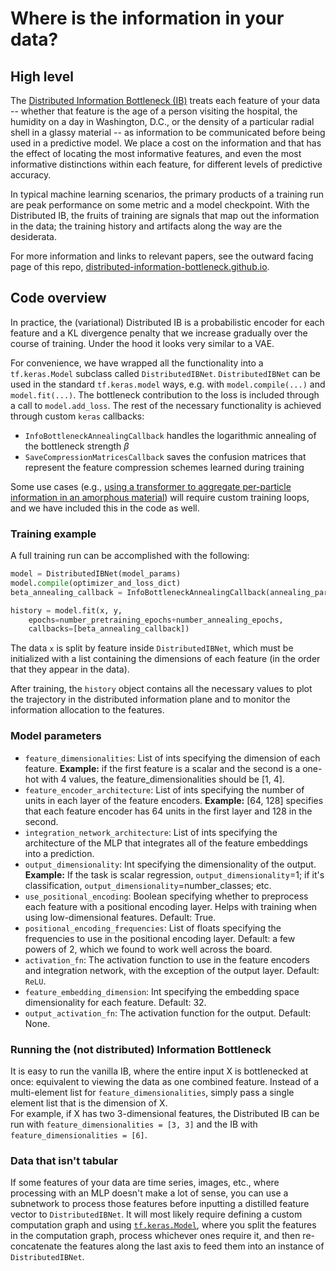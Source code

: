 # Where is the information in your data?

## High level
The [Distributed Information Bottleneck (IB)](https://distributed-information-bottleneck.github.io) treats each feature of your data -- whether that feature is the age of a person visiting the hospital, the humidity on a day in Washington, D.C., or the density of a particular radial shell in a glassy material -- as information to be communicated before being used in a predictive model.  We place a cost on the information and that has the effect of locating the most informative features, and even the most informative distinctions within each feature, for different levels of predictive accuracy.

In typical machine learning scenarios, the primary products of a training run are peak performance on some metric and a model checkpoint. With the Distributed IB, the fruits of training are signals that map out the information in the data; the training history and artifacts along the way are the desiderata.

For more information and links to relevant papers, see the outward facing page of this repo, [distributed-information-bottleneck.github.io](https://distributed-information-bottleneck.github.io).

## Code overview
In practice, the (variational) Distributed IB is a probabilistic encoder for each feature and a KL divergence penalty that we increase gradually over the course of training.
Under the hood it looks very similar to a VAE.

For convenience, we have wrapped all the functionality into a `tf.keras.Model` subclass called `DistributedIBNet`. 
`DistributedIBNet` can be used in the standard `tf.keras.model` ways, e.g. with `model.compile(...)` and `model.fit(...)`. 
The bottleneck contribution to the loss is included through a call to `model.add_loss`.
The rest of the necessary functionality is achieved through custom `keras` callbacks:
- `InfoBottleneckAnnealingCallback` handles the logarithmic annealing of the bottleneck strength $\beta$
- `SaveCompressionMatricesCallback` saves the confusion matrices that represent the feature compression schemes learned during training

Some use cases (e.g., [using a transformer to aggregate per-particle information in an amorphous material](https://arxiv.org/abs/2307.04755)) will require custom training loops, and we have included this in the code as well.

### Training example
A full training run can be accomplished with the following:
```python
model = DistributedIBNet(model_params)
model.compile(optimizer_and_loss_dict)
beta_annealing_callback = InfoBottleneckAnnealingCallback(annealing_params)

history = model.fit(x, y, 
	epochs=number_pretraining_epochs+number_annealing_epochs,
	callbacks=[beta_annealing_callback])
```

The data `x` is split by feature inside `DistributedIBNet`, which must be initialized with a list containing the dimensions of each feature (in the order that they appear in the data).

After training, the `history` object contains all the necessary values to plot the trajectory in the distributed information plane and to monitor the information allocation to the features.

### Model parameters

- `feature_dimensionalities`: List of ints specifying the dimension of each feature.
      **Example:** if the first feature is a scalar and the second is a one-hot with 4 values, 
      the feature_dimensionalities should be [1, 4].
- `feature_encoder_architecture`: List of ints specifying the number of units in each layer of the 
      feature encoders. **Example:** [64, 128] specifies that each feature encoder has 64 units in 
      the first layer and 128 in the second.
- `integration_network_architecture`: List of ints specifying the architecture of the MLP that
      integrates all of the feature embeddings into a prediction.
- `output_dimensionality`: Int specifying the dimensionality of the output. **Example:** If the task is 
      scalar regression, `output_dimensionality`=1; if it's classification, 
      `output_dimensionality`=number_classes; etc.
- `use_positional_encoding`: Boolean specifying whether to preprocess each feature with a 
      positional encoding layer.  Helps with training when using low-dimensional features.
      Default: True.
- `positional_encoding_frequencies`: List of floats specifying the frequencies to use in the
      positional encoding layer.
      Default: a few powers of 2, which we found to work well across the board.
- `activation_fn`: The activation function to use in the feature encoders and integration
      network, with the exception of the output layer.
      Default: `ReLU`.
- `feature_embedding_dimension`: Int specifying the embedding space dimensionality for each
      feature. 
      Default: 32.
- `output_activation_fn`: The activation function for the output. 
      Default: None.

### Running the (not distributed) Information Bottleneck
It is easy to run the vanilla IB, where the entire input X is bottlenecked at once: equivalent to viewing the data as one combined feature.
Instead of a multi-element list for `feature_dimensionalities`, simply pass a single element list that is the dimension of X.  
For example, if X has two 3-dimensional features, the Distributed IB can be run with `feature_dimensionalities = [3, 3]` and the IB with `feature_dimensionalities = [6]`.

### Data that isn't tabular
If some features of your data are time series, images, etc., where processing with an MLP doesn't make a lot of sense, you can use a subnetwork to process those features before inputting a distilled feature vector to `DistributedIBNet`.  It will most likely require defining a custom computation graph and using [`tf.keras.Model`](https://www.tensorflow.org/api_docs/python/tf/keras/Model), where you split the features in the computation graph, process whichever ones require it, and then re-concatenate the features along the last axis to feed them into an instance of `DistributedIBNet`.